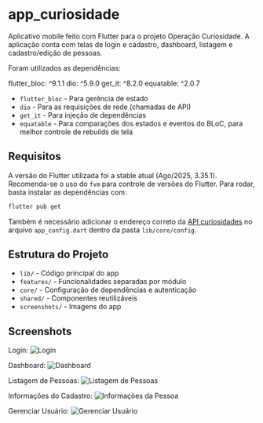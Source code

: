 # app_curiosidade

Aplicativo mobile feito com Flutter para o projeto Operação Curiosidade.
A aplicação conta com telas de login e cadastro, dashboard, listagem e cadastro/edição de pessoas.

Foram utilizados as dependências:

  flutter_bloc: ^9.1.1
  dio: ^5.9.0
  get_it: ^8.2.0
  equatable: ^2.0.7

- `flutter_bloc` - Para gerência de estado
- `dio` - Para as requisições de rede (chamadas de API)
- `get_it` - Para injeção de dependências
- `equatable` - Para comparações dos estados e eventos do BLoC, para melhor controle de rebuilds de tela

## Requisitos

A versão do Flutter utilizada foi a stable atual (Ago/2025, 3.35.1). Recomenda-se o uso do `fvm` para controle de versões do Flutter. Para rodar, basta instalar as dependências com:

```sh
flutter pub get
```

Também é necessário adicionar o endereço correto da [API curiosidades](https://github.com/hugoanjos/api-curiosidade) no arquivo `app_config.dart` dentro da pasta `lib/core/config`.

## Estrutura do Projeto

- `lib/` - Código principal do app
- `features/` - Funcionalidades separadas por módulo
- `core/` - Configuração de dependências e autenticação
- `shared/` - Componentes reutilizáveis
- `screenshots/` - Imagens do app

## Screenshots

Login:
![Login](screenshots/1.jpeg)

Dashboard:
![Dashboard](screenshots/2.jpeg)

Listagem de Pessoas:
![Listagem de Pessoas](screenshots/3.jpeg)

Informações do Cadastro:
![Informações da Pessoa](screenshots/4.jpeg)

Gerenciar Usuário:
![Gerenciar Usuário](screenshots/5.jpeg)
